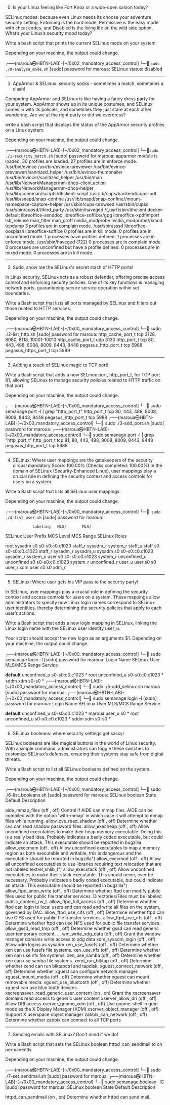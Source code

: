 0. Is your Linux feeling like Fort Knox or a wide-open saloon today?

SELinux modes: because even Linux needs its choose your adventure security setting. Enforcing is the hard mode, Permissive is the easy mode with cheat codes, and Disabled is the living life on the wild side option. What’s your Linux’s security mood today?

Write a bash script that prints the current SELinux mode on your system

Depending on your machine, the output could change.

┌──(maroua㉿HBTN-LAB)-[~/0x02_mandatory_access_control]
└─🏴 `sudo ./0-analyse_mode.sh`
[sudo] password for maroua: 
SELinux status:                 disabled

------------------------------------------------------------------------------------------------

1. AppArmor & SELinux: security socks - sometimes a match, sometimes a clash!

Comparing AppArmor and SELinux is like having a fancy dress party for your system. AppArmor shows up in its unique costumes, and SELinux comes in with its policies, and sometimes they just stare at each other wondering, Are we at the right party or did we overdress?

write a bash script that displays the status of the AppArmor security profiles on a Linux system.

Depending on your machine, the output could change.

┌──(maroua㉿HBTN-LAB)-[~/0x02_mandatory_access_control]
└─🏴`sudo ./1-security_match.sh`
[sudo] password for maroua: 
apparmor module is loaded.
30 profiles are loaded.
27 profiles are in enforce mode.
   /usr/bin/evince
   /usr/bin/evince-previewer
   /usr/bin/evince-previewer//sanitized_helper
   /usr/bin/evince-thumbnailer
   /usr/bin/evince//sanitized_helper
   /usr/bin/man
   /usr/lib/NetworkManager/nm-dhcp-client.action
   /usr/lib/NetworkManager/nm-dhcp-helper
   /usr/lib/connman/scripts/dhclient-script
   /usr/lib/cups/backend/cups-pdf
   /usr/lib/snapd/snap-confine
   /usr/lib/snapd/snap-confine//mount-namespace-capture-helper
   /usr/sbin/cups-browsed
   /usr/sbin/cupsd
   /usr/sbin/cupsd//third_party
   /usr/sbin/haveged
   /{,usr/}sbin/dhclient
   docker-default
   libreoffice-senddoc
   libreoffice-soffice//gpg
   libreoffice-xpdfimport
   lsb_release
   man_filter
   man_groff
   nvidia_modprobe
   nvidia_modprobe//kmod
   tcpdump
3 profiles are in complain mode.
   /usr/sbin/sssd
   libreoffice-oosplash
   libreoffice-soffice
0 profiles are in kill mode.
0 profiles are in unconfined mode.
1 processes have profiles defined.
1 processes are in enforce mode.
   /usr/sbin/haveged (722) 
0 processes are in complain mode.
0 processes are unconfined but have a profile defined.
0 processes are in mixed mode.
0 processes are in kill mode.

------------------------------------------------------------------------------------------------

2. Sudo, show me the SELinux's secret stash of HTTP ports!

In Linux security, SELinux acts as a robust defender, offering precise access control and enforcing security policies. One of its key functions is managing network ports, guaranteeing secure service operation within set boundaries.

Write a Bash script that lists all ports managed by SELinux and filters out those related to HTTP services.

Depending on your machine, the output could change.

┌──(maroua㉿HBTN-LAB)-[~/0x00_mandatory_access_control]
└─🏴 sudo ./2-list_http.sh
[sudo] password for maroua: 
http_cache_port_t              tcp      3128, 8080, 8118, 10001-10010
http_cache_port_t              udp      3130
http_port_t                    tcp      80, 443, 488, 8008, 8009, 8443, 8448
pegasus_http_port_t            tcp      5988
pegasus_https_port_t           tcp      5989

------------------------------------------------------------------------------------------------

3. Adding a touch of SELinux magic to TCP port!

Write a Bash script that adds a new SELinux port, http_port_t, for TCP port 81, allowing SELinux to manage security policies related to HTTP traffic on that port.

Depending on your machine, the output could change.

┌──(maroua㉿HBTN-LAB)-[~/0x00_mandatory_access_control]
└─🏴 sudo semanage port -l | grep "http_port_t"
http_port_t                    tcp      80, 443, 488, 8008, 8009, 8443, 8448
pegasus_http_port_t            tcp      5988
┌──(maroua㉿HBTN-LAB)-[~/0x00_mandatory_access_control]
└─🏴 sudo ./3-add_port.sh
[sudo] password for maroua: 
┌──(maroua㉿HBTN-LAB)-[~/0x00_mandatory_access_control]
└─🏴 sudo semanage port -l | grep "http_port_t"
http_port_t                    tcp      81, 80, 443, 488, 8008, 8009, 8443, 8448
pegasus_http_port_t            tcp      5988

------------------------------------------------------------------------------------------------

4. SELinux: Where user mappings are the gatekeepers of the security circus!
mandatory
Score: 100.00% (Checks completed: 100.00%)
In the domain of SELinux (Security-Enhanced Linux), user mappings play a crucial role in defining the security context and access controls for users on a system.

Write a Bash script that lists all SELinux user mappings.

Depending on your machine, the output could change.

┌──(maroua㉿HBTN-LAB)-[~/0x00_mandatory_access_control]
└─🏴` sudo ./4-list_user.sh`
[sudo] password for maroua: 

                Labeling   MLS/       MLS/                          
SELinux User    Prefix     MCS Level  MCS Range                      SELinux Roles

root            sysadm     s0         s0-s0:c0.c1023                 staff_r sysadm_r system_r
staff_u         staff      s0         s0-s0:c0.c1023                 staff_r sysadm_r
sysadm_u        sysadm     s0         s0-s0:c0.c1023                 sysadm_r
system_u        user       s0         s0-s0:c0.c1023                 system_r
unconfined_u    unconfined s0         s0-s0:c0.c1023                 system_r unconfined_r
user_u          user       s0         s0                             user_r
xdm             user       s0         s0                             xdm_r

------------------------------------------------------------------------------------------------

5. SELinux: Where user gets his VIP pass to the security party!

In SELinux, user mappings play a crucial role in defining the security context and access controls for users on a system. These mappings allow administrators to specify how Linux login names correspond to SELinux user identities, thereby determining the security policies that apply to each user’s actions.

Write a Bash script that adds a new login mapping in SELinux, linking the Linux login name with the SELinux user identity user_u.

Your script should accept the new login as an arguments $1.
Depending on your machine, the output could change.

┌──(maroua㉿HBTN-LAB)-[~/0x00_mandatory_access_control]
└─🏴 sudo semanage login -l
[sudo] password for maroua: 
Login Name           SELinux User         MLS/MCS Range        Service

__default__          unconfined_u         s0-s0:c0.c1023       *
root                 unconfined_u         s0-s0:c0.c1023       *
sddm                 xdm                  s0-s0                *
┌──(maroua㉿HBTN-LAB)-[~/0x00_mandatory_access_control]
└─🏴 sudo ./5-add_selinux.sh maroua
[sudo] password for maroua: 
┌──(maroua㉿HBTN-LAB)-[~/0x00_mandatory_access_control]
└─🏴 sudo semanage login -l
[sudo] password for maroua: 
Login Name           SELinux User         MLS/MCS Range        Service

__default__          unconfined_u         s0-s0:c0.c1023       *
maroua               user_u               s0                   *
root                 unconfined_u         s0-s0:c0.c1023       *
sddm                 xdm                  s0-s0                *

------------------------------------------------------------------------------------------------

6. SELinux booleans: where security settings get sassy!

SELinux booleans are like magical buttons in the world of Linux security. With a simple command, administrators can toggle these switches to customize SELinux’s defenses, ensuring their systems stay safe from digital threats.

Write a Bash script to list all SELinux booleans defined on the system.

Depending on your machine, the output could change.

┌──(maroua㉿HBTN-LAB)-[~/0x00_mandatory_access_control]
└─🏴 sudo ./6-list_booleans.sh
[sudo] password for maroua: 
SELinux boolean                State  Default Description

aide_mmap_files                (off  ,  off)  Control if AIDE can mmap files. AIDE can be compiled with the option 'with-mmap' in which case it will attempt to mmap files while running.
allow_cvs_read_shadow          (off  ,  off)  Determine whether cvs can read shadow password files.
allow_execheap                 (off  ,  off)  Allow unconfined executables to make their heap memory executable.  Doing this is a really bad idea. Probably indicates a badly coded executable, but could indicate an attack. This executable should be reported in bugzilla
allow_execmem                  (off  ,  off)  Allow unconfined executables to map a memory region as both executable and writable, this is dangerous and the executable should be reported in bugzilla")
allow_execmod                  (off  ,  off)  Allow all unconfined executables to use libraries requiring text relocation that are not labeled textrel_shlib_t")
allow_execstack                (off  ,  off)  Allow unconfined executables to make their stack executable.  This should never, ever be necessary. Probably indicates a badly coded executable, but could indicate an attack. This executable should be reported in bugzilla")
allow_ftpd_anon_write          (off  ,  off)  Determine whether ftpd can modify public files used for public file transfer services. Directories/Files must be labeled public_content_rw_t.
allow_ftpd_full_access         (off  ,  off)  Determine whether ftpd can login to local users and can read and write all files on the system, governed by DAC.
allow_ftpd_use_cifs            (off  ,  off)  Determine whether ftpd can use CIFS used for public file transfer services.
allow_ftpd_use_nfs             (off  ,  off)  Determine whether ftpd can use NFS used for public file transfer services.
allow_gssd_read_tmp            (off  ,  off)  Determine whether gssd can read generic user temporary content.
...
wm_write_xdg_data              (off  ,  off)  Grant the window manager domains write access to xdg data
xdm_sysadm_login               (off  ,  off)  Allow xdm logins as sysadm
xen_use_fusefs                 (off  ,  off)  Determine whether xen can use fusefs file systems.
xen_use_nfs                    (off  ,  off)  Determine whether xen can use nfs file systems.
xen_use_samba                  (off  ,  off)  Determine whether xen can use samba file systems.
xend_run_blktap                (off  ,  off)  Determine whether xend can run blktapctrl and tapdisk.
xguest_connect_network         (off  ,  off)  Determine whether xguest can configure network manager.
xguest_mount_media             (off  ,  off)  Determine whether xguest can mount removable media.
xguest_use_bluetooth           (off  ,  off)  Determine whether xguest can use blue tooth devices.
xscreensaver_read_generic_user_content (on   ,   on)  Grant the xscreensaver domains read access to generic user content
xserver_allow_dri              (off  ,  off)  Allow DRI access
xserver_gnome_xdm              (off  ,  off)  Use gnome-shell in gdm mode as the X Display Manager (XDM)
xserver_object_manager         (off  ,  off)  Support X userspace object manager
zabbix_can_network             (off  ,  off)  Determine whether zabbix can connect to all TCP ports

------------------------------------------------------------------------------------------------

7. Sending emails with SELinux? Don't mind if we do!

Write a Bash script that sets the SELinux boolean httpd_can_sendmail to on permanently.

Depending on your machine, the output could change.

┌──(maroua㉿HBTN-LAB)-[~/0x00_mandatory_access_control]
└─🏴 sudo ./7-set_sendmail.sh
[sudo] password for maroua: 
┌──(maroua㉿HBTN-LAB)-[~/0x00_mandatory_access_control]
└─🏴 sudo semanage boolean -lC
[sudo] password for maroua: 
SELinux boolean                State  Default Description

httpd_can_sendmail             (on   ,   on)  Determine whether httpd can send mail.
